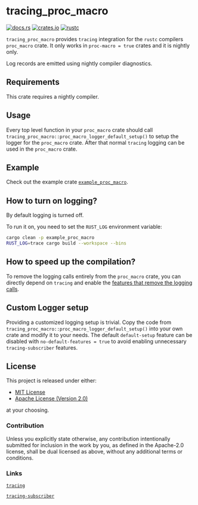 # tracing_proc_macro

[![docs.rs](https://docs.rs/tracing_proc_macro/badge.svg)](https://docs.rs/tracing_proc_macro)
[![crates.io](https://img.shields.io/crates/v/tracing_proc_macro.svg)](https://crates.io/crates/tracing_proc_macro)
[![rustc](https://img.shields.io/badge/rustc-nightly-lightgrey)](https://doc.rust-lang.org/nightly/std/)

`tracing_proc_macro` provides `tracing` integration for the `rustc` compilers `proc_macro` crate.
It only works in `proc-macro = true` crates and it is nightly only.

Log records are emitted using nightly compiler diagnostics.

## Requirements

This crate requires a nightly compiler.

## Usage

Every top level function in your `proc_macro` crate should call `tracing_proc_macro::proc_macro_logger_default_setup()` to setup the logger for the `proc_macro` crate.
After that normal `tracing` logging can be used in the `proc_macro` crate.

## Example

Check out the example crate [`example_proc_macro`](./examples/example_proc_macro/).

## How to turn on logging?

By default logging is turned off.

To run it on, you need to set the `RUST_LOG` environment variable:

```sh
cargo clean -p example_proc_macro
RUST_LOG=trace cargo build --workspace --bins
```

## How to speed up the compilation?

To remove the logging calls entirely from the `proc_macro` crate, you can directly depend on `tracing` and enable the [features that remove the logging calls](https://docs.rs/tracing/latest/tracing/level_filters/index.html).

## Custom Logger setup

Providing a customized logging setup is trivial.
Copy the code from `tracing_proc_macro::proc_macro_logger_default_setup()` into your own crate and modify it to your needs.
The default `default-setup` feature can be disabled with `no-default-features = true` to avoid enabling unnecessary `tracing-subscriber` features.

## License

This project is released under either:

- [MIT License](https://github.com/ink-feather-org/tracing-proc-macro-ink-rs/blob/main/LICENSE-MIT)
- [Apache License (Version 2.0)](https://github.com/ink-feather-org/tracing-proc-macro-ink-rs/blob/main/LICENSE-APACHE)

at your choosing.

### Contribution

Unless you explicitly state otherwise, any contribution intentionally
submitted for inclusion in the work by you, as defined in the Apache-2.0
license, shall be dual licensed as above, without any additional terms or
conditions.

### Links

[`tracing`](https://crates.io/crates/tracing)

[`tracing-subscriber`](https://crates.io/crates/tracing-subscriber)
